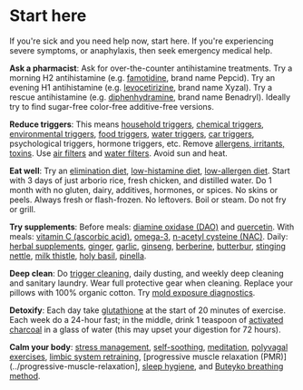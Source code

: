 <!--
source: jph
tags: starters
-->

# Start here

If you're sick and you need help now, start here. If you're experiencing severe symptoms, or anaphylaxis, then seek emergency medical help.

**Ask a pharmacist**: Ask for over-the-counter antihistamine treatments.
Try a morning H2 antihistamine (e.g. [famotidine](../famotidine/), brand name Pepcid).
Try an evening H1 antihistamine (e.g. [levocetirizine](../levocetirizine/), brand name Xyzal).
Try a rescue antihistamine (e.g. [diphenhydramine](../diphenhydramine/), brand name Benadryl).
Ideally try to find sugar-free color-free additive-free versions.

**Reduce triggers**: This means [household triggers](../household-triggers/), [chemical triggers](../chemical-triggers/), [environmental triggers](../environmental-triggers/), [food triggers](../food-triggers/), [water triggers](../water-triggers/), [car triggers](../car-triggers/), psychological triggers, hormone triggers, etc.  Remove [allergens, irritants, toxins](../allergens-irritants-toxins/). Use [air filters](../air-filters/) and [water filters](../water-filters/). Avoid sun and heat.

**Eat well**: Try an [elimination diet](../elimination-diet/), [low-histamine diet](../low-histamine-diet/), [low-allergen diet](../low-allergen-diet/).
Start with 3 days of just arborio rice, fresh chicken, and distilled water.
Do 1 month with no gluten, dairy, additives, hormones, or spices.
No skins or peels. Always fresh or flash-frozen. No leftovers.
Boil or steam. Do not fry or grill.

**Try supplements**: Before meals: [diamine oxidase (DAO)](../diamine-oxidase/) and [quercetin](../quercetin/).
With meals: [vitamin C (ascorbic acid)](../vitamin-c-ascorbic-acid/), [omega-3](../omega-3/), [n-acetyl cysteine (NAC)](../n-acetyl-cysteine/).
Daily: [herbal supplements](../herbal-supplements/), [ginger](../ginger/), [garlic](../garlic/), [ginseng](../ginseng/), [berberine](../berberine/), [butterbur](../butterbur/), [stinging nettle](../stinging-nettle/), [milk thistle](../milk-thistle/), [holy basil](../holy-basil/), [pinella](../pinella/).

**Deep clean**: Do [trigger cleaning](../trigger-cleaning/), daily dusting, and weekly deep cleaning and sanitary laundry. Wear full protective gear when cleaning. Replace your pillows with 100% organic cotton. Try [mold exposure diagnostics](../mold-exposure-diagnostics/).

**Detoxify**: Each day take [glutathione](../glutathione/) at the start of 20 minutes of exercise.
Each week do a 24-hour fast; in the middle, drink 1 teaspoon of [activated charcoal](../activated-charcoal/)
in a glass of water (this may upset your digestion for 72 hours).

**Calm your body**: [stress management](../stress-management/), [self-soothing](../self-soothing/), [meditation](../meditation/), [polyvagal exercises](../polyvagal-exercises/), [limbic system retraining](../limbic-system-retraining/), [progressive muscle relaxation (PMR)](../progressive-muscle-relaxation], [sleep hygiene](../sleep-hygiene/), and [Buteyko breathing method](../buteyko-breathing-method/).
